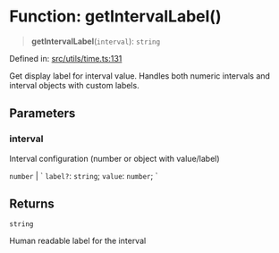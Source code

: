 # Function: getIntervalLabel()

> **getIntervalLabel**(`interval`): `string`

Defined in: [src/utils/time.ts:131](https://github.com/Nick2bad4u/Uptime-Watcher/blob/2a45eeb1723f8f7089001af2c92aa07d82dfe7e4/src/utils/time.ts#L131)

Get display label for interval value.
Handles both numeric intervals and interval objects with custom labels.

## Parameters

### interval

Interval configuration (number or object with value/label)

`number` | \` `label?`: `string`; `value`: `number`; \`

## Returns

`string`

Human readable label for the interval
